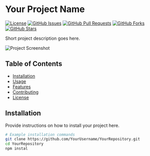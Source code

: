 # Your Project Name

[![License](https://img.shields.io/badge/License-MIT-blue.svg)](LICENSE)
[![GitHub Issues](https://img.shields.io/github/issues/YourUsername/YourRepository)](https://github.com/YourUsername/YourRepository/issues)
[![GitHub Pull Requests](https://img.shields.io/github/issues-pr/YourUsername/YourRepository)](https://github.com/YourUsername/YourRepository/pulls)
[![GitHub Forks](https://img.shields.io/github/forks/YourUsername/YourRepository)](https://github.com/YourUsername/YourRepository/network/members)
[![GitHub Stars](https://img.shields.io/github/stars/YourUsername/YourRepository)](https://github.com/YourUsername/YourRepository/stargazers)

Short project description goes here.

![Project Screenshot](/images/screenshot.png)

## Table of Contents

- [Installation](#installation)
- [Usage](#usage)
- [Features](#features)
- [Contributing](#contributing)
- [License](#license)

## Installation

Provide instructions on how to install your project here.

```bash
# Example installation commands
git clone https://github.com/YourUsername/YourRepository.git
cd YourRepository
npm instal
